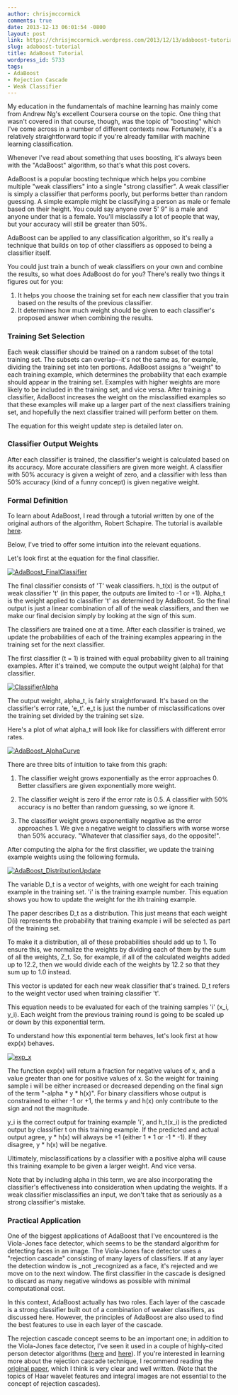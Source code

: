 ```yaml
---
author: chrisjmccormick
comments: true
date: 2013-12-13 06:01:54 -0800
layout: post
link: https://chrisjmccormick.wordpress.com/2013/12/13/adaboost-tutorial/
slug: adaboost-tutorial
title: AdaBoost Tutorial
wordpress_id: 5733
tags:
- AdaBoost
- Rejection Cascade
- Weak Classifier
---
```


My education in the fundamentals of machine learning has mainly come from Andrew Ng's excellent Coursera course on the topic. One thing that wasn't covered in that course, though, was the topic of "boosting" which I've come across in a number of different contexts now. Fortunately, it's a relatively straightforward topic if you're already familiar with machine learning classification.

Whenever I've read about something that uses boosting, it's always been with the "AdaBoost" algorithm, so that's what this post covers.

AdaBoost is a popular boosting technique which helps you combine multiple "weak classifiers" into a single "strong classifier". A weak classifier is simply a classifier that performs poorly, but performs better than random guessing. A simple example might be classifying a person as male or female based on their height. You could say anyone over 5' 9" is a male and anyone under that is a female. You'll misclassify a lot of people that way, but your accuracy will still be greater than 50%.

AdaBoost can be applied to any classification algorithm, so it's really a technique that builds on top of other classifiers as opposed to being a classifier itself.

You could just train a bunch of weak classifiers on your own and combine the results, so what does AdaBoost do for you? There's really two things it figures out for you:
1. It helps you choose the training set for each new classifier that you train based on the results of the previous classifier.
2. It determines how much weight should be given to each classifier's proposed answer when combining the results.


### Training Set Selection


Each weak classifier should be trained on a random subset of the total training set. The subsets can overlap--it's not the same as, for example, dividing the training set into ten portions. AdaBoost assigns a "weight" to each training example, which determines the probability that each example should appear in the training set. Examples with higher weights are more likely to be included in the training set, and vice versa. After training a classifier, AdaBoost increases the weight on the misclassified examples so that these examples will make up a larger part of the next classifiers training set, and hopefully the next classifier trained will perform better on them.

The equation for this weight update step is detailed later on.


### Classifier Output Weights


After each classifier is trained, the classifier's weight is calculated based on its accuracy. More accurate classifiers are given more weight. A classifier with 50% accuracy is given a weight of zero, and a classifier with less than 50% accuracy (kind of a funny concept) is given negative weight.


### Formal Definition


To learn about AdaBoost, I read through a tutorial written by one of the original authors of the algorithm, Robert Schapire. The tutorial is available [here](www.cs.princeton.edu/picasso/mats/schapire02boosting_schapire.pdf).

Below, I've tried to offer some intuition into the relevant equations.

Let's look first at the equation for the final classifier.

[![AdaBoost_FinalClassifier](http://chrisjmccormick.files.wordpress.com/2013/12/adaboost_finalclassifier.png)](http://chrisjmccormick.files.wordpress.com/2013/12/adaboost_finalclassifier.png)

The final classifier consists of 'T' weak classifiers. h_t(x) is the output of weak classifier 't' (in this paper, the outputs are limited to -1 or +1). Alpha_t is the weight applied to classifier 't' as determined by AdaBoost. So the final output is just a linear combination of all of the weak classifiers, and then we make our final decision simply by looking at the sign of this sum.

The classifiers are trained one at a time. After each classifier is trained, we update the probabilities of each of the training examples appearing in the training set for the next classifier.

The first classifier (t = 1) is trained with equal probability given to all training examples. After it's trained, we compute the output weight (alpha) for that classifier.

[![ClassifierAlpha](http://chrisjmccormick.files.wordpress.com/2013/12/classifieralpha.png)](http://chrisjmccormick.files.wordpress.com/2013/12/classifieralpha.png)

The output weight, alpha_t, is fairly straightforward. It's based on the classifier's error rate, 'e_t'. e_t is just the number of misclassifications over the training set divided by the training set size.

Here's a plot of what alpha_t will look like for classifiers with different error rates.

[![AdaBoost_AlphaCurve](http://chrisjmccormick.files.wordpress.com/2013/12/adaboost_alphacurve.png)](http://chrisjmccormick.files.wordpress.com/2013/12/adaboost_alphacurve.png)

There are three bits of intuition to take from this graph:



	
  1. The classifier weight grows exponentially as the error approaches 0. Better classifiers are given exponentially more weight.

	
  2. The classifier weight is zero if the error rate is 0.5. A classifier with 50% accuracy is no better than random guessing, so we ignore it.

	
  3. The classifier weight grows exponentially negative as the error approaches 1. We give a negative weight to classifiers with worse worse than 50% accuracy. "Whatever that classifier says, do the opposite!".


After computing the alpha for the first classifier, we update the training example weights using the following formula.

[![AdaBoost_DistributionUpdate](http://chrisjmccormick.files.wordpress.com/2013/12/adaboost_distributionupdate.png)](http://chrisjmccormick.files.wordpress.com/2013/12/adaboost_distributionupdate.png)

The variable D_t is a vector of weights, with one weight for each training example in the training set. 'i' is the training example number. This equation shows you how to update the weight for the ith training example. 

The paper describes D_t as a distribution. This just means that each weight D(i) represents the probability that training example i will be selected as part of the training set. 

To make it a distribution, all of these probabilities should add up to 1. To ensure this, we normalize the weights by dividing each of them by the sum of all the weights, Z_t. So, for example, if all of the calculated weights added up to 12.2, then we would divide each of the weights by 12.2 so that they sum up to 1.0 instead.

This vector is updated for each new weak classifier that's trained. D_t refers to the weight vector used when training classifier 't'.

This equation needs to be evaluated for each of the training samples 'i' (x_i, y_i). Each weight from the previous training round is going to be scaled up or down by this exponential term.

To understand how this exponential term behaves, let's look first at how exp(x) behaves.

[![exp_x](http://chrisjmccormick.files.wordpress.com/2013/12/exp_x.png)](http://chrisjmccormick.files.wordpress.com/2013/12/exp_x.png)

The function exp(x) will return a fraction for negative values of x, and a value greater than one for positive values of x. So the weight for training sample i will be either increased or decreased depending on the final sign of the term "-alpha * y * h(x)". For binary classifiers whose output is constrained to either -1 or +1, the terms y and h(x) only contribute to the sign and not the magnitude.

y_i is the correct output for training example 'i', and h_t(x_i) is the predicted output by classifier t on this training example. If the predicted and actual output agree, y * h(x) will always be +1 (either 1 * 1 or -1 * -1). If they disagree, y * h(x) will be negative.

Ultimately, misclassifications by a classifier with a positive alpha will cause this training example to be given a larger weight. And vice versa.

Note that by including alpha in this term, we are also incorporating the classifier's effectiveness into consideration when updating the weights. If a weak classifier misclassifies an input, we don't take that as seriously as a strong classifier's mistake.


### Practical Application


One of the biggest applications of AdaBoost that I've encountered is the Viola-Jones face detector, which seems to be the standard algorithm for detecting faces in an image. The Viola-Jones face detector uses a "rejection cascade" consisting of many layers of classifiers. If at any layer the detection window is _not _recognized as a face, it's rejected and we move on to the next window. The first classifier in the cascade is designed to discard as many negative windows as possible with minimal computational cost.

In this context, AdaBoost actually has two roles. Each layer of the cascade is a strong classifier built out of a combination of weaker classifiers, as discussed here. However, the principles of AdaBoost are also used to find the best features to use in each layer of the cascade. 

The rejection cascade concept seems to be an important one; in addition to the Viola-Jones face detector, I've seen it used in a couple of highly-cited person detector algorithms ([here](http://lbmedia.ece.ucsb.edu/research/human/human.htm) and [here](http://pages.ucsd.edu/~ztu/publication/dollarBMVC09ChnFtrs_0.pdf)). If you're interested in learning more about the rejection cascade technique, I recommend reading the [original paper](http://www.cs.utexas.edu/~grauman/courses/spring2007/395T/papers/viola_cvpr2001.pdf), which I think is very clear and well written. (Note that the topics of Haar wavelet features and integral images are not essential to the concept of rejection cascades).
